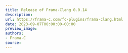 ```yaml
---
title: Release of Frama-Clang 0.0.14
description:
url: https://frama-c.com/fc-plugins/frama-clang.html
date: 2023-09-07T00:00:00-00:00
preview_image:
authors:
- Frama-C
source:
---
```



